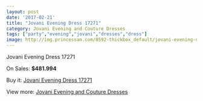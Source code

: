 ```yaml
---
layout: post
date: '2017-02-21'
title: "Jovani Evening Dress 17271"
category: Jovani Evening and Couture Dresses
tags: ["party","evening","jovani","dresses","dress"]
image: http://img.princessan.com/8592-thickbox_default/jovani-evening-dress-17271.jpg
---
```

Jovani Evening Dress 17271

On Sales: **$481.994**
<a href="https://www.princessan.com/en/jovani-evening-and-couture-dresses/3783-jovani-evening-dress-17271.html"><amp-img layout="responsive" width="600" height="600" src="//img.princessan.com/8592-thickbox_default/jovani-evening-dress-17271.jpg" alt="Jovani Evening Dress 17271 0" /></a>
<a href="https://www.princessan.com/en/jovani-evening-and-couture-dresses/3783-jovani-evening-dress-17271.html"><amp-img layout="responsive" width="600" height="600" src="//img.princessan.com/8593-thickbox_default/jovani-evening-dress-17271.jpg" alt="Jovani Evening Dress 17271 1" /></a>

Buy it: [Jovani Evening Dress 17271](https://www.princessan.com/en/jovani-evening-and-couture-dresses/3783-jovani-evening-dress-17271.html "Jovani Evening Dress 17271")

View more: [Jovani Evening and Couture Dresses](https://www.princessan.com/en/27-jovani-evening-and-couture-dresses "Jovani Evening and Couture Dresses")